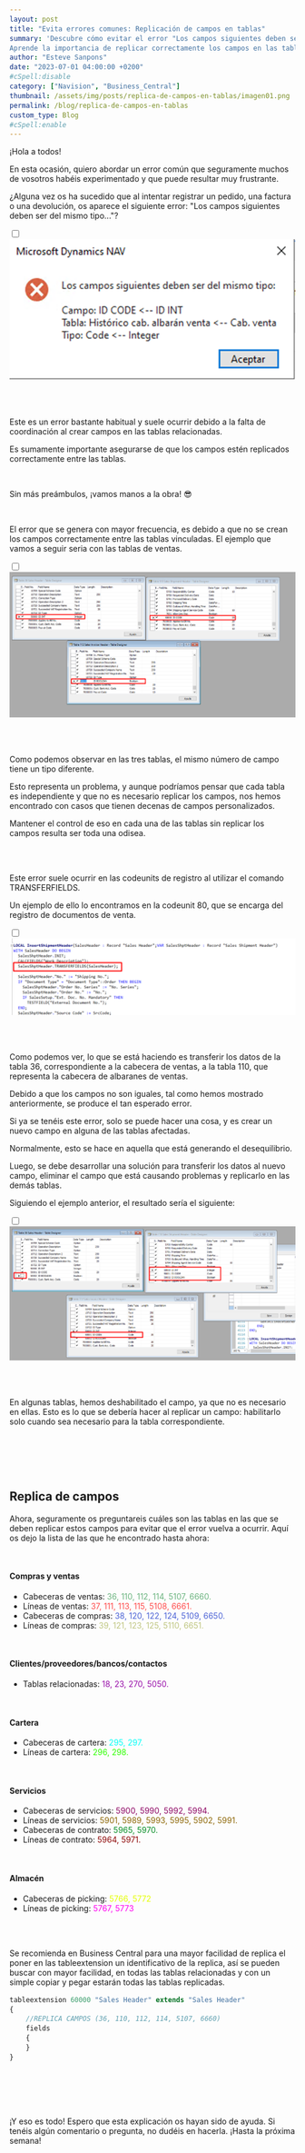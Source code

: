 ```yaml
---
layout: post
title: "Evita errores comunes: Replicación de campos en tablas"
summary: 'Descubre cómo evitar el error "Los campos siguientes deben ser del mismo tipo..." al registrar pedidos, facturas, devoluciones....  
Aprende la importancia de replicar correctamente los campos en las tablas. Obtén consejos prácticos y soluciones para mantener la coherencia de los campos y evitar dolores de cabeza en tu sistema.'
author: "Esteve Sanpons"
date: "2023-07-01 04:00:00 +0200"
#cSpell:disable
category: ["Navision", "Business_Central"]
thumbnail: /assets/img/posts/replica-de-campos-en-tablas/imagen01.png
permalink: /blog/replica-de-campos-en-tablas
custom_type: Blog
#cSpell:enable
---
```


¡Hola a todos!

En esta ocasión, quiero abordar un error común que seguramente muchos de vosotros habéis experimentado y que puede resultar muy frustrante.

¿Alguna vez os ha sucedido que al intentar registrar un pedido, una factura o una devolución, os aparece el siguiente error:
"Los campos siguientes deben ser del mismo tipo..."?

<input type="checkbox" id="image-checkbox-02" class="image-checkbox">
<label for="image-checkbox-02"  class="image-label">
    <img class="img-container" src="/assets/img/posts/replica-de-campos-en-tablas/imagen02.png">
</label>

<br><br>

Este es un error bastante habitual y suele ocurrir debido a la falta de coordinación al crear campos en las tablas relacionadas.

Es sumamente importante asegurarse de que los campos estén replicados correctamente entre las tablas.

<br>

Sin más preámbulos, ¡vamos manos a la obra! :sunglasses:

<br>

El error que se genera con mayor frecuencia, es debido a que no se crean los campos correctamente entre las tablas vinculadas. El ejemplo que vamos a seguir seria con las tablas de ventas.

<input type="checkbox" id="image-checkbox-03" class="image-checkbox">
<label for="image-checkbox-03"  class="image-label">
    <img class="img-container" src="/assets/img/posts/replica-de-campos-en-tablas/imagen03.png">
</label>

<br><br>

Como podemos observar en las tres tablas, el mismo número de campo tiene un tipo diferente.

Esto representa un problema, y aunque podríamos pensar que cada tabla es independiente y que no es necesario replicar los campos, nos hemos encontrado con casos que tienen decenas de campos personalizados.

Mantener el control de eso en cada una de las tablas sin replicar los campos resulta ser toda una odisea.

<br><br>

Este error suele ocurrir en las codeunits de registro al utilizar el comando TRANSFERFIELDS.

Un ejemplo de ello lo encontramos en la codeunit 80, que se encarga del registro de documentos de venta.

<input type="checkbox" id="image-checkbox-04" class="image-checkbox">
<label for="image-checkbox-04"  class="image-label">
    <img class="img-container" src="/assets/img/posts/replica-de-campos-en-tablas/imagen04.png">
</label>

<br><br>

Como podemos ver, lo que se está haciendo es transferir los datos de la tabla 36, correspondiente a la cabecera de ventas, a la tabla 110, que representa la cabecera de albaranes de ventas.

Debido a que los campos no son iguales, tal como hemos mostrado anteriormente, se produce el tan esperado error.

Si ya se tenéis este error, solo se puede hacer una cosa, y es crear un nuevo campo en alguna de las tablas afectadas.

Normalmente, esto se hace en aquella que está generando el desequilibrio.

Luego, se debe desarrollar una solución para transferir los datos al nuevo campo, eliminar el campo que está causando problemas y replicarlo en las demás tablas.

Siguiendo el ejemplo anterior, el resultado sería el siguiente:

<input type="checkbox" id="image-checkbox-05" class="image-checkbox">
<label for="image-checkbox-05"  class="image-label">
    <img class="img-container" src="/assets/img/posts/replica-de-campos-en-tablas/imagen05.png">
</label>

<br><br>

En algunas tablas, hemos deshabilitado el campo, ya que no es necesario en ellas. Esto es lo que se debería hacer al replicar un campo: habilitarlo solo cuando sea necesario para la tabla correspondiente.

<br><br><br><br>

## Replica de campos

Ahora, seguramente os preguntareis cuáles son las tablas en las que se deben replicar estos campos para evitar que el error vuelva a ocurrir. Aquí os dejo la lista de las que he encontrado hasta ahora:

<br>

#### Compras y ventas

-   Cabeceras de ventas: <specialDiv style="color: #6BB47F">36, 110, 112, 114, 5107, 6660.</specialDiv>
-   Líneas de ventas: <specialDiv style="color: #FF4C4C">37, 111, 113, 115, 5108, 6661.</specialDiv>
-   Cabeceras de compras: <specialDiv style="color: #4C63D6">38, 120, 122, 124, 5109, 6650.</specialDiv>
-   Líneas de compras: <specialDiv style="color: #BFC681">39, 121, 123, 125, 5110, 6651.</specialDiv>

<br>

#### Clientes/proveedores/bancos/contactos

-   Tablas relacionadas: <specialDiv style="color: #980EA9">18, 23, 270, 5050.</specialDiv>

<br>

#### Cartera

-   Cabeceras de cartera: <specialDiv style="color: #02FFF7">295, 297.</specialDiv>
-   Líneas de cartera: <specialDiv style="color: #2EFF00">296, 298.</specialDiv>

<br>

#### Servicios

-   Cabeceras de servicios: <specialDiv style="color: #8E0965">5900, 5990, 5992, 5994.</specialDiv>
-   Líneas de servicios: <specialDiv style="color: #8E6809">5901, 5989, 5993, 5995, 5902, 5991.</specialDiv>
-   Cabeceras de contrato: <specialDiv style="color: #098E27">5965, 5970.</specialDiv>
-   Líneas de contrato: <specialDiv style="color: #8E0909">5964, 5971.</specialDiv>

<br>

#### Almacén

-   Cabeceras de picking: <specialDiv style="color: #E4FF00">5766, 5772</specialDiv>
-   Líneas de picking: <specialDiv style="color: #FF00F0">5767, 5773</specialDiv>

<br><br>

Se recomienda en Business Central para una mayor facilidad de replica el poner en las tableextension un identificativo de la replica, así se pueden buscar con mayor facilidad, en todas las tablas relacionadas y con un simple copiar y pegar estarán todas las tablas replicadas.

```javascript
tableextension 60000 "Sales Header" extends "Sales Header"
{
    //REPLICA CAMPOS (36, 110, 112, 114, 5107, 6660)
    fields
    {
    }
}

```

<br><br><br><br>

¡Y eso es todo! Espero que esta explicación os hayan sido de ayuda. Si tenéis algún comentario o pregunta, no dudéis en hacerla. ¡Hasta la próxima semana!
